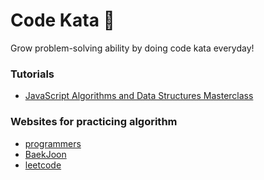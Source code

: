 # Code Kata 🥷

Grow problem-solving ability by doing code kata everyday!

### Tutorials

- [JavaScript Algorithms and Data Structures Masterclass](https://www.udemy.com/course/js-algorithms-and-data-structures-masterclass/learn/lecture/11071978#notes)

### Websites for practicing algorithm

- [programmers](https://programmers.co.kr/learn/challenges?tab=all_challenges)
- [BaekJoon](https://www.acmicpc.net/)
- [leetcode](https://leetcode.com/)
